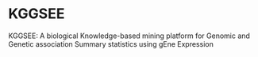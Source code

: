 # KGGSEE
KGGSEE: A biological Knowledge-based mining platform for Genomic and Genetic association Summary statistics using gEne Expression
